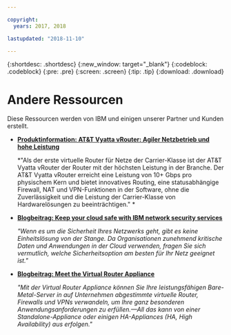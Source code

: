 ```yaml
---

copyright:
  years: 2017, 2018

lastupdated: "2018-11-10"

---
```


{:shortdesc: .shortdesc}
{:new_window: target="_blank"}
{:codeblock: .codeblock}
{:pre: .pre}
{:screen: .screen}
{:tip: .tip}
{:download: .download}

# Andere Ressourcen

Diese Ressourcen werden von IBM und einigen unserer Partner und Kunden erstellt. 

* [**Produktinformation: AT&T Vyatta vRouter: Agiler Netzbetrieb und hohe Leistung**](https://ibm.box.com/s/v1kp0nhfa8eqmnj0klosc8zkgixzcis2)

    *"Als der erste virtuelle Router für Netze der Carrier-Klasse ist der AT&T Vyatta vRouter der Router mit der höchsten Leistung in der Branche. Der AT&T Vyatta vRouter erreicht eine Leistung von 10+ Gbps pro physischem Kern und bietet innovatives Routing, eine statusabhängige Firewall, NAT und VPN-Funktionen in der Software, ohne die Zuverlässigkeit und die Leistung der Carrier-Klasse von Hardwarelösungen zu beeinträchtigen." *

* [**Blogbeitrag: Keep your cloud safe with IBM network security services**](https://www.ibm.com/blogs/bluemix/2017/09/keep-cloud-safe-ibm-network-security-services/)

    *"Wenn es um die Sicherheit Ihres Netzwerks geht, gibt es keine Einheitslösung von der Stange. Da Organisationen zunehmend kritische Daten und Anwendungen in der Cloud verwenden, fragen Sie sich vermutlich, welche Sicherheitsoption am besten für Ihr Netz geeignet ist."*
    
* [**Blogbeitrag: Meet the Virtual Router Appliance**](https://www.ibm.com/blogs/bluemix/2017/07/virtual-router-appliance/)

    *"Mit der Virtual Router Appliance können Sie Ihre leistungsfähigen Bare-Metal-Server in auf Unternehmen abgestimmte virtuelle Router, Firewalls und VPNs verwandeln, um Ihre ganz besonderen Anwendungsanforderungen zu erfüllen.—All das kann von einer Standalone-Appliance oder einigen HA-Appliances (HA, High Availability) aus erfolgen."*
